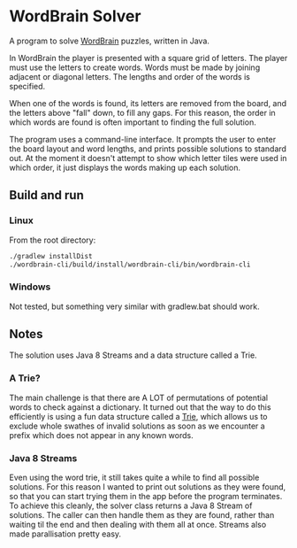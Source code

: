 # WordBrain Solver
A program to solve [WordBrain](http://wordbrain.maginteractive.com) puzzles,
written in Java.

In WordBrain the player is presented with a square grid of letters. The player
must use the letters to create words. Words must be made by joining adjacent or
diagonal letters. The lengths and order of the words is specified.

When one of the words is found, its letters are removed from the board, and the
letters above "fall" down, to fill any gaps. For this reason, the order in which
words are found is often important to finding the full solution.

The program uses a command-line interface. It prompts the user to enter the
board layout and word lengths, and prints possible solutions to standard out. At
the moment it doesn't attempt to show which letter tiles were used in which
order, it just displays the words making up each solution.


## Build and run
### Linux
From the root directory:
```sh
./gradlew installDist
./wordbrain-cli/build/install/wordbrain-cli/bin/wordbrain-cli
```
### Windows
Not tested, but something very similar with gradlew.bat should work.


## Notes
The solution uses Java 8 Streams and a data structure called a Trie.

### A Trie?
The main challenge is that there are A LOT of permutations of potential words to
check against a dictionary. It turned out that the way to do this efficiently is
using a fun data structure called a [Trie](https://en.wikipedia.org/wiki/Trie),
which allows us to exclude whole swathes of invalid solutions as soon as we
encounter a prefix which does not appear in any known words.

### Java 8 Streams
Even using the word trie, it still takes quite a while to find all possible
solutions. For this reason I wanted to print out solutions as they were found,
so that you can start trying them in the app before the program terminates. To
achieve this cleanly, the solver class returns a Java 8 Stream of solutions. The
caller can then handle them as they are found, rather than waiting til the end
and then dealing with them all at once. Streams also made parallisation pretty
easy.
